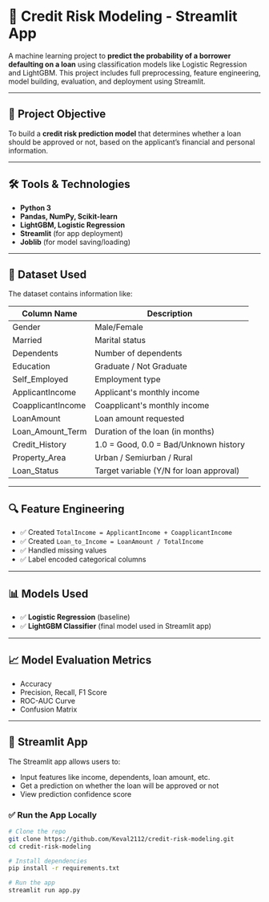 # 🧠 Credit Risk Modeling - Streamlit App

A machine learning project to **predict the probability of a borrower defaulting on a loan** using classification models like Logistic Regression and LightGBM. This project includes full preprocessing, feature engineering, model building, evaluation, and deployment using Streamlit.

---

## 🎯 Project Objective

To build a **credit risk prediction model** that determines whether a loan should be approved or not, based on the applicant’s financial and personal information.

---

## 🛠️ Tools & Technologies

- **Python 3**
- **Pandas, NumPy, Scikit-learn**
- **LightGBM, Logistic Regression**
- **Streamlit** (for app deployment)
- **Joblib** (for model saving/loading)

---

## 📁 Dataset Used

The dataset contains information like:

| Column Name         | Description                            |
|---------------------|----------------------------------------|
| Gender              | Male/Female                            |
| Married             | Marital status                         |
| Dependents          | Number of dependents                   |
| Education           | Graduate / Not Graduate                |
| Self_Employed       | Employment type                        |
| ApplicantIncome     | Applicant's monthly income             |
| CoapplicantIncome   | Coapplicant's monthly income           |
| LoanAmount          | Loan amount requested                  |
| Loan_Amount_Term    | Duration of the loan (in months)       |
| Credit_History      | 1.0 = Good, 0.0 = Bad/Unknown history  |
| Property_Area       | Urban / Semiurban / Rural              |
| Loan_Status         | Target variable (Y/N for loan approval)|

---

## 🔍 Feature Engineering

- ✅ Created `TotalIncome = ApplicantIncome + CoapplicantIncome`
- ✅ Created `Loan_to_Income = LoanAmount / TotalIncome`
- ✅ Handled missing values
- ✅ Label encoded categorical columns

---

## 📊 Models Used

- ✅ **Logistic Regression** (baseline)
- ✅ **LightGBM Classifier** (final model used in Streamlit app)

---

## 📈 Model Evaluation Metrics

- Accuracy
- Precision, Recall, F1 Score
- ROC-AUC Curve
- Confusion Matrix

---

## 🚀 Streamlit App

The Streamlit app allows users to:

- Input features like income, dependents, loan amount, etc.
- Get a prediction on whether the loan will be approved or not
- View prediction confidence score

### ✅ Run the App Locally

```bash
# Clone the repo
git clone https://github.com/Keval2112/credit-risk-modeling.git
cd credit-risk-modeling

# Install dependencies
pip install -r requirements.txt

# Run the app
streamlit run app.py
